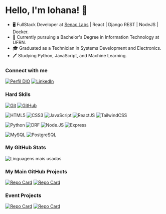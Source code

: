 # Hello, I'm Iohana! 👋

- 🖥️ FullStack Developer at [Senac Labs](https://labs.rn.senac.br/) | React | Django REST | NodeJS | Docker.
- 📘 Currently pursuing a Bachelor's Degree in Information Technology at UFRN.
- 🎓 Graduated as a Technician in Systems Development and Electronics.
- 🖊️ Studying Python, JavaScript, and Machine Learning.

### Connect with me

[![Perfil DIO](https://img.shields.io/badge/-Meu%20Perfil%20na%20DIO-5b61a1?style=for-the-badge&logo=dio)](https://dio.me/users/iohana_ma31)
[![LinkedIn](https://img.shields.io/badge/LinkedIn-000?style=for-the-badge&logo=linkedin&logoColor=5b61a1)](https://www.linkedin.com/in/iohana-maria-63040a274/)

### Hard Skils

[![Git](https://img.shields.io/badge/Git-000?style=for-the-badge&logo=git&logoColor=838abd)](https://git-scm.com/doc)
[![GitHub](https://img.shields.io/badge/GitHub-000?style=for-the-badge&logo=github&logoColor=838abd)](https://docs.github.com/)

![HTML5](https://img.shields.io/badge/HTML-000?style=for-the-badge&logo=html5&logoColor=838abd)
![CSS3](https://img.shields.io/badge/CSS3-000?style=for-the-badge&logo=css3&logoColor=838abd)
![JavaScript](https://img.shields.io/badge/JavaScript-000?style=for-the-badge&logo=javascript&logoColor=838abd)
![ReactJS](https://img.shields.io/badge/React-000?style=for-the-badge&logo=react&logoColor=838abd)
![TailwindCSS](https://img.shields.io/badge/Tailwindcss-000?style=for-the-badge&logo=tailwindcss&logoColor=838abd)

![Python](https://img.shields.io/badge/python-000?style=for-the-badge&logo=python&logoColor=838abd)
![DRF](https://img.shields.io/badge/Django%20REST%20Framework-000?style=for-the-badge&logo=django&logoColor=838abd)
![Node.JS](https://img.shields.io/badge/node.js-000?style=for-the-badge&logo=node.js&logoColor=838abd)
![Express](https://img.shields.io/badge/express.js-%23404d59.svg?style=for-the-badge&logo=express&logoColor=%838abd)

![MySQL](https://img.shields.io/badge/MySQL-000?style=for-the-badge&logo=mysql&logoColor=838abd)
![PostgreSQL](https://img.shields.io/badge/postgresql-000?style=for-the-badge&logo=postgresql&logoColor=838abd)

### My GitHub Stats
![Linguagens mais usadas](https://github-readme-stats-git-masterrstaa-rickstaa.vercel.app/api/top-langs/?username=IohanaViterbino&layout=compact&theme=tokyonight)

### My Main GitHub Projects
[![Repo Card](https://github-readme-stats.vercel.app/api/pin/?username=IohanaViterbino&repo=myToDoAppJava&theme=tokyonight)]((https://github.com/IohanaViterbino/myToDoAppJava))
[![Repo Card](https://github-readme-stats.vercel.app/api/pin/?username=IohanaViterbino&repo=Biblioteca&theme=tokyonight)]((https://github.com/IohanaViterbino/Biblioteca))

### Event Projects
[![Repo Card](https://github-readme-stats.vercel.app/api/pin/?username=IohanaViterbino&repo=NLW-Pocket-Js&theme=tokyonight)]((https://github.com/IohanaViterbino/nlw-pocket-js))
[![Repo Card](https://github-readme-stats.vercel.app/api/pin/?username=IohanaViterbino&repo=store_api&theme=tokyonight)]((https://github.com/IohanaViterbino/store_api))
